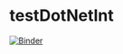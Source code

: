 # testDotNetInt

[![Binder](https://mybinder.org/badge_logo.svg)](https://mybinder.org/v2/gh/AngelusGi/testDotNetInt.git/master?urlpath=lab)
